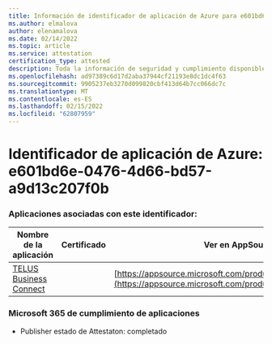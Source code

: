 ```yaml
---
title: Información de identificador de aplicación de Azure para e601bd6e-0476-4d66-bd57-a9d13c207f0b
ms.author: elmalova
author: elenamalova
ms.date: 02/14/2022
ms.topic: article
ms.service: attestation
certification_type: attested
description: Toda la información de seguridad y cumplimiento disponible para e601bd6e-0476-4d66-bd57-a9d13c207f0b.
ms.openlocfilehash: ad97389c6d17d2aba37944cf21193e8dc1dc4f63
ms.sourcegitcommit: 9905237eb3270d099820cbf413d64b7cc066dc7c
ms.translationtype: MT
ms.contentlocale: es-ES
ms.lasthandoff: 02/15/2022
ms.locfileid: "62807959"
---
```

# <a name="azure-app-id-e601bd6e-0476-4d66-bd57-a9d13c207f0b"></a>Identificador de aplicación de Azure: e601bd6e-0476-4d66-bd57-a9d13c207f0b


### <a name="apps-associated-with-this-id"></a>Aplicaciones asociadas con este identificador:
| **Nombre de la aplicación** | **Certificado** | **Ver en AppSource** |
|--------------|---------------|-----------------------|
| [TELUS Business Connect](https://docs.microsoft.com/microsoft-365-app-certification/forward/WA200002300) |  | [https://appsource.microsoft.com/product/office/WA200002300](https://appsource.microsoft.com/product/office/WA200002300) |

### <a name="microsoft-365-app-compliance-status"></a>Microsoft 365 de cumplimiento de aplicaciones
- Publisher estado de Attestaton: completado
